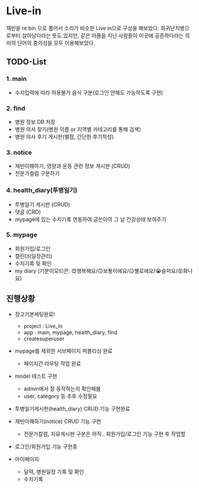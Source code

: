 # Live-in
재빈을 re:bin 으로 풀어서 소리가 비슷한 Live in으로 구성을 해보았다. 희귀난치병으로부터 살아남다라는 뜻도 있지만, 같은 아픔을 지닌 사람들이 이곳에 공존하다라는 의미의 단어의 중의성을 모두 이용해보았다.
 
## TODO-List
### 1. main
  - 수치입력에 따라 허용불가 음식 구분(로그인 안해도 가능하도록 구현)
### 2. find
  - 병원 정보 DB 저장
  - 병원 의사 찾기(병원 이름 or 지역별 카테고리를 통해 검색)
  - 병원 의사 후기 게시판(별점, 간단한 후기작성)
### 3. notice
  - 재빈이해하기, 영양과 운동 관련 정보 게시판 (CRUD)
  - 전문가컬럼 구분하기
### 4. health_diary(투병일기)
  - 투병일기 게시판 (CRUD)
  - 댓글 (CRD)
  - mypage에 있는 수치기록 연동하여 글쓴이의 그 날 건강상태 보여주기
### 5. mypage
  - 회원가입/로그인
  - 캘린더(일정관리)
  - 수치기록 및 확인
  - my diary (기분이모티콘: 😍행복해요/🙃보통이에요/😑별로에요/😭슬퍼요/😡화나요)


## 진행상황
- 장고기본세팅완료!
  - project : Live_in
  - app : main, mypage, health_diary, find
  - createsuperuser

- mypage를 제외한 서브페이지 퍼블리싱 완료
  - 페이지간 라우팅 작업 완료
  
- model 테스트 구현
  - admin에서 잘 동작하는지 확인해봄
  - user, category 등 추후 수정필요
  
- 투병일기게시판(health_diary) CRUD 기능 구현완료

- 재빈이해하기(notice) CRUD 기능 구현
  - 전문가칼럼, 자유게시판 구분은 아직.. 회원가입/로그인 기능 구현 후 작업할 

- 로그인/회원가입 기능 구현중

- 마이페이지
  - 달력, 병원일정 기록 및 확인
  - 수치기록
